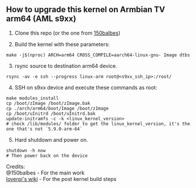 ## How to upgrade this kernel on Armbian TV arm64 (AML s9xx)

1. Clone this repo (or the one from [150balbes](https://github.com/150balbes))

2. Build the kernel with these parameters: 
```
make -j$(nproc) ARCH=arm64 CROSS_COMPILE=aarch64-linux-gnu- Image dtbs
```

3. rsync source to destination arm64 device.
```
rsync -av -e ssh --progress linux-arm root@<s9xx_ssh_ip>:/root/
```

4. SSH on s9xx device and execute these commands as root:
```
make modules_install
cp /boot/zImage /boot/zImage.bak
cp ./arch/arm64/boot/Image /boot/zImage
cp /boot/uInitrd /boot/uInitrd.bak
update-initramfs -c -k <linux_kernel_version>
# check /lib/modules/ folder to get the linux_kernel_version, it's the one that's not `5.9.0-arm-64`
```

5. Hard shutdown and power on.
```
shutdown -h now
# Then power back on the device
```

Credits: \
@150balbes - For the main work \
[loverpi's wiki](http://wiki.loverpi.com/faq:sbc:libre-aml-s805x-install-newly-compiled-kernel) - For the post kernel build steps